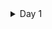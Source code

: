 <!-- # This is a title



This is more text

 - this is a list
   - This is the second item

[this is a link to google](http://www.google.com) 

![sample image](https://media.istockphoto.com/photos/finance-and-economy-chart-for-dollar-gold-euro-currencies-trading-picture-id1288703928?b=1&k=20&m=1288703928&s=170667a&w=0&h=8u1I5OcP2Cn-_DhNgpQ3M6aw-HebKuMQLj6SpXXb82s=){: .shadow}


```html
<p>This is a paragraph</p> 
```
```javascript
let dog = Math.random()
``` -->

<details>
<summary> Day 1</summary>

# Learning Objectives

<p>By the end of the lecture you should be able to:


 - Know how to succesfully learn
 - Common Concerns
 - Describe roles of a web developer
 - Describe how the web works
 - Describe the architecture of a web application
 - Identify common phases in the software development life cycle


<details>
<summary> 
    <b>How to learn in this course</b> 
</summary>


- Things are not always going to go as planned.
![Slide 3 image](/images/slide3.png)

- Being confused/lost is NORMAL. No one pays you because you know all the answers. The job is about jumping into confusion and being able to find a solution. Get comfortable with being uncomfortable.

![Slide 3 image](/images/slide5.png)
- The maximum point of learning is right at the edge of learning and panic.

***

- This experience is a rollercoaster.
![Slide 3 image](/images/slide4.png)

***

<b>Successful Students:</b>

- Find programming fascinating. They don't think of it as an obligation or chore.

- Go above and beyond what we teach. If there is something they feel they should know, they will go and learn it. If there is a problem for which they think they need more information to solve, they go and find that information.

- Don't wait for instructors to hand them the answer.
See that programming is not about learning a recipe, it's about developing a mindset to solve unforeseen problems. One size does not fit all.

- Work Hard: Students should be ready to apply 20-25 hours/week outside of the classroom for studying.

***

<b>Collaborative Culture in the Classroom</b>

- Take care of each other

- Benchmarking: some are good at one thing, others at another

- Leverage each other's strengths.

- Teaching is the best way of truly solidifying your understanding of a concept

- Your classmates will be the best foundation for establishing a professional network in tech!

- Golden Rule: If your not asking for help or asking someone if they need help - your doing something wrong. 


</details>

<details>
<summary> 
    <b>Common Concerns</b>
</summary>

- I'm making a lot of mistakes

    - mistakes are a part of life as a developer

- I don't feel comfortable with the material
    - you probably will never feel the material is easy, but you should be able to do the work

    - by the end of each module project, you should feel mostly comfortable with the material
- I feel good during class, but it's difficult to innovate on my own
    - There are three stages to learning something:
        - Imitation (follow along)
        - Assimilation (repetitive simple tasks: homework and labs)
        - Innovation (build something new on your own - project time)
- Everyone at work will realize I know nothing
    - this is called the imposter syndrome, and it's very common
    - nobody knows everything, it's about how well you learn
- I don't "do" math
    - that's why we have the computer do it for us!
    - programming is more about thinking logically than doing equations

- What's the best practice? What's the one "correct" answer?
    - Best practices change constantly and from company to company
    - If you think properly, you'll probably naturally arrive at a best practice
    - All that matters is "Does it work?"
        - A company that hires someone with 3 months of experience doesn't really care about code quality
        - Use your time to learn new technology or strengthen your problem solving



</details>

<details>
<summary>
 <b>The Role of A Web Developer</b>
 </summary>

- A programmer/developer who specializes in the development of web
- Creates websites by using HTML/CSS/JS and/or other tools
- Integrates data from back-end services and/or databases
- Is responsible for maintaining sites


</details>

<details>
 <summary>
 <b>How the web works</b>
 </summary>

 - User requests a web page via browser
 - DNS finds the server hosting the requested web page
 - Web server then returns the web page/s with all its content.

 ![Slide 12 image](/images/slide12.png)

</details>







</details>











